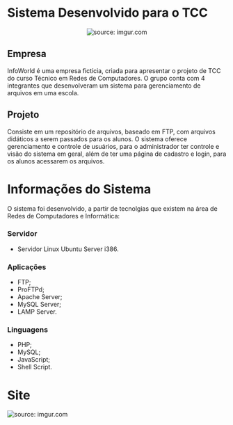 # Sistema Desenvolvido para o TCC
<p align="center">
    <img src="https://i.imgur.com/KraVclx.gif" title="source: imgur.com" />
</p>

## Empresa

InfoWorld é uma empresa fictícia, criada para apresentar o projeto de TCC do curso Técnico em Redes de Computadores.
O grupo conta com 4 integrantes que desenvolveram um sistema para gerenciamento de arquivos em uma escola.

## Projeto

Consiste em um repositório de arquivos, baseado em FTP, com arquivos didáticos a serem passados para os alunos. O sistema oferece gerenciamento e controle de usuários, para o administrador ter controle e visão do sistema em geral, além de ter uma página de cadastro e login, para os alunos acessarem os arquivos. 

# Informações do Sistema

O sistema foi desenvolvido, a partir de tecnolgias que existem na área de Redes de Computadores e Informática:

### Servidor

- Servidor Linux Ubuntu Server i386.

### Aplicações

- FTP;
- ProFTPd;
- Apache Server;
- MySQL Server;
- LAMP Server.

### Linguagens

- PHP;
- MySQL;
- JavaScript;
- Shell Script.

# Site

<img src="https://i.imgur.com/sHanpBr.png" title="source: imgur.com" />
